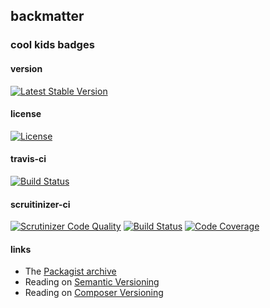 
## backmatter

### cool kids badges

#### version

[![Latest Stable Version](https://poser.pugx.org/henderjon/chevron-containers/v/stable.svg)](https://packagist.org/packages/henderjon/chevron-containers)

#### license

[![License](https://poser.pugx.org/henderjon/chevron-containers/license.svg)](https://packagist.org/packages/henderjon/chevron-containers)

#### travis-ci

[![Build Status](https://travis-ci.org/henderjon/chevron.containers.svg?branch=master)](https://travis-ci.org/henderjon/chevron.containers)

#### scruitinizer-ci

[![Scrutinizer Code Quality](https://scrutinizer-ci.com/g/henderjon/chevron.containers/badges/quality-score.png?b=master)](https://scrutinizer-ci.com/g/henderjon/chevron.containers/?branch=master)
[![Build Status](https://scrutinizer-ci.com/g/henderjon/chevron.containers/badges/build.png?b=master)](https://scrutinizer-ci.com/g/henderjon/chevron.containers/build-status/master)
[![Code Coverage](https://scrutinizer-ci.com/g/henderjon/chevron.containers/badges/coverage.png?b=master)](https://scrutinizer-ci.com/g/henderjon/chevron.containers/?branch=master)

#### links

  - The [Packagist archive](https://packagist.org/packages/henderjon/chevron-containers)
  - Reading on [Semantic Versioning](http://semver.org/)
  - Reading on [Composer Versioning](https://getcomposer.org/doc/01-basic-usage.md#package-versions)
